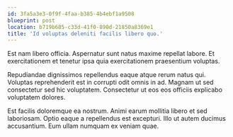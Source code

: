 ```yaml
---
id: 3fa5a3e3-0f9f-4faa-b385-4b4ebf1a9508
blueprint: post
location: b719b685-c33d-41f0-890d-21850a8369e1
title: 'Id voluptas deleniti facilis libero quo.'
---
```

Est nam libero officia. Aspernatur sunt natus maxime repellat labore. Et exercitationem et tenetur ipsa quia exercitationem praesentium voluptas.

Repudiandae dignissimos repellendus eaque atque rerum natus qui. Voluptas reprehenderit est in corrupti odit omnis in ad. Magnam ut sed consectetur sed hic voluptatem. Consectetur ut eos eos officiis explicabo voluptatem dolores.

Est facilis doloremque ea nostrum. Animi earum mollitia libero et sed laboriosam. Optio eaque a repellendus est excepturi. Illo ut autem ducimus accusantium. Eum ullam numquam ex veniam quae.